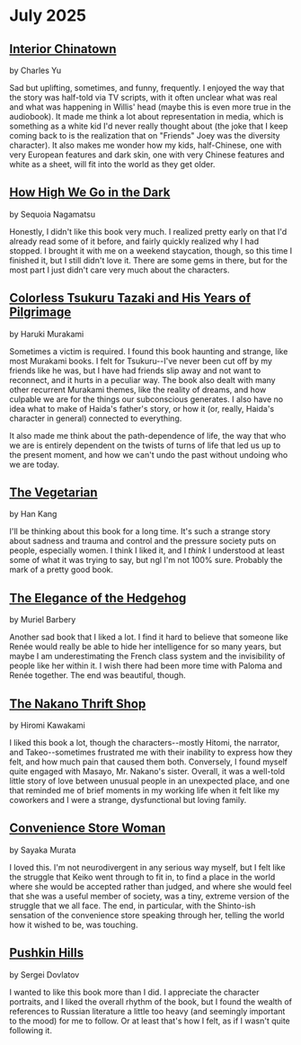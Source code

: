 # July 2025

## [Interior Chinatown](https://www.goodreads.com/book/show/44436221-interior-chinatown) 

by Charles Yu

Sad but uplifting, sometimes, and funny, frequently. I enjoyed the way that the story was half-told via TV scripts, with it often unclear what was real and what was happening in Willis' head (maybe this is even more true in the audiobook). It made me think a lot about representation in media, which is something as a white kid I'd never really thought about (the joke that I keep coming back to is the realization that on "Friends" Joey was the diversity character). It also makes me wonder how my kids, half-Chinese, one with very European features and dark skin, one with very Chinese features and white as a sheet, will fit into the world as they get older. 


## [How High We Go in the Dark](https://www.goodreads.com/book/show/57850265-how-high-we-go-in-the-dark) 

by Sequoia Nagamatsu

Honestly, I didn't like this book very much. I realized pretty early on that I'd already read some of it before, and fairly quickly realized why I had stopped. I brought it with me on a weekend staycation, though, so this time I finished it, but I still didn't love it. There are some gems in there, but for the most part I just didn't care very much about the characters.


## [Colorless Tsukuru Tazaki and His Years of Pilgrimage](https://www.goodreads.com/book/show/41022133-colorless-tsukuru-tazaki-and-his-years-of-pilgrimage) 

by Haruki Murakami

Sometimes a victim is required. I found this book haunting and strange, like most Murakami books. I felt for Tsukuru--I've never been cut off by my friends like he was, but I have had friends slip away and not want to reconnect, and it hurts in a peculiar way. The book also dealt with many other recurrent Murakami themes, like the reality of dreams, and how culpable we are for the things our subconscious generates. I also have no idea what to make of Haida's father's story, or how it (or, really, Haida's character in general) connected to everything.

It also made me think about the path-dependence of life, the way that who we are is entirely dependent on the twists of turns of life that led us up to the present moment, and how we can't undo the past without undoing who we are today.

## [The Vegetarian](https://www.goodreads.com/book/show/25489025-the-vegetarian) 

by Han Kang

I'll be thinking about this book for a long time. It's such a strange story about sadness and trauma and control and the pressure society puts on people, especially women. I think I liked it, and I _think_ I understood at least some of what it was trying to say, but ngl I'm not 100% sure. Probably the mark of a pretty good book.

## [The Elegance of the Hedgehog](https://www.goodreads.com/book/show/2967752-the-elegance-of-the-hedgehog) 

by Muriel Barbery

Another sad book that I liked a lot. I find it hard to believe that someone like Renée would really be able to hide her intelligence for so many years, but maybe I am underestimating the French class system and the invisibility of people like her within it. I wish there had been more time with Paloma and Renée together. The end was beautiful, though.


## [The Nakano Thrift Shop](https://www.goodreads.com/book/show/32919876-the-nakano-thrift-shop)

by Hiromi Kawakami

I liked this book a lot, though the characters--mostly Hitomi, the narrator, and Takeo--sometimes frustrated me with their inability to express how they felt, and how much pain that caused them both. Conversely, I found myself quite engaged with Masayo, Mr. Nakano's sister. Overall, it was a well-told little story of love between unusual people in an unexpected place, and one that reminded me of brief moments in my working life when it felt like my coworkers and I were a strange, dysfunctional but loving family.

## [Convenience Store Woman](https://www.goodreads.com/book/show/36739755-convenience-store-woman) 

by Sayaka Murata 

I loved this. I'm not neurodivergent in any serious way myself, but I felt like the struggle that Keiko went through to fit in, to find a place in the world where she would be accepted rather than judged, and where she would feel that she was a useful member of society, was a tiny, extreme version of the struggle that we all face. The end, in particular, with the Shinto-ish sensation of the convenience store speaking through her, telling the world how it wished to be, was touching.

## [Pushkin Hills](https://www.goodreads.com/book/show/1052017.Pushkin_Hills) 

by Sergei Dovlatov

I wanted to like this book more than I did. I appreciate the character portraits, and I liked the overall rhythm of the book, but I found the wealth of references to Russian literature a little too heavy (and seemingly important to the mood) for me to follow. Or at least that's how I felt, as if I wasn't quite following it.

